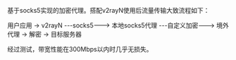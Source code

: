 基于socks5实现的加密代理。搭配v2rayN使用后流量传输大致流程如下：

用户应用 -> v2rayN ---socks5---> 本地socks5代理 ---自定义加密---> 境外代理 -> 解密 -> 目标服务器

经过测试，带宽性能在300Mbps以内时几乎无损失。